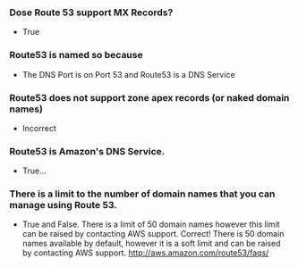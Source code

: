 ### Dose Route 53 support MX Records?
- True

### Route53 is named so because
- The DNS Port is on Port 53 and Route53 is a DNS Service

### Route53 does not support zone apex records (or naked domain names)
- Incorrect

### Route53 is Amazon's DNS Service.
- True...

### There is a limit to the number of domain names that you can manage using Route 53.
- True and False. There is a limit of 50 domain names however this limit can be raised by contacting AWS support.
Correct! There is 50 domain names available by default, however it is a soft limit and can be raised by contacting AWS support. http://aws.amazon.com/route53/faqs/
